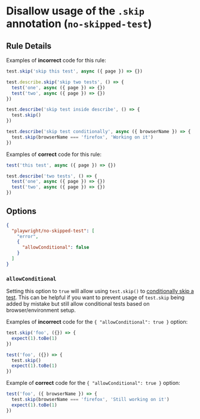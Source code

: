 # Disallow usage of the `.skip` annotation (`no-skipped-test`)

## Rule Details

Examples of **incorrect** code for this rule:

```javascript
test.skip('skip this test', async ({ page }) => {})

test.describe.skip('skip two tests', () => {
  test('one', async ({ page }) => {})
  test('two', async ({ page }) => {})
})

test.describe('skip test inside describe', () => {
  test.skip()
})

test.describe('skip test conditionally', async ({ browserName }) => {
  test.skip(browserName === 'firefox', 'Working on it')
})
```

Examples of **correct** code for this rule:

```javascript
test('this test', async ({ page }) => {})

test.describe('two tests', () => {
  test('one', async ({ page }) => {})
  test('two', async ({ page }) => {})
})
```

## Options

```json
{
  "playwright/no-skipped-test": [
    "error",
    {
      "allowConditional": false
    }
  ]
}
```

### `allowConditional`

Setting this option to `true` will allow using `test.skip()` to
[conditionally skip a test](https://playwright.dev/docs/test-annotations#conditionally-skip-a-test).
This can be helpful if you want to prevent usage of `test.skip` being added by
mistake but still allow conditional tests based on browser/environment setup.

Examples of **incorrect** code for the `{ "allowConditional": true }` option:

```javascript
test.skip('foo', ({}) => {
  expect(1).toBe(1)
})

test('foo', ({}) => {
  test.skip()
  expect(1).toBe(1)
})
```

Example of **correct** code for the `{ "allowConditional": true }` option:

```javascript
test('foo', ({ browserName }) => {
  test.skip(browserName === 'firefox', 'Still working on it')
  expect(1).toBe(1)
})
```

